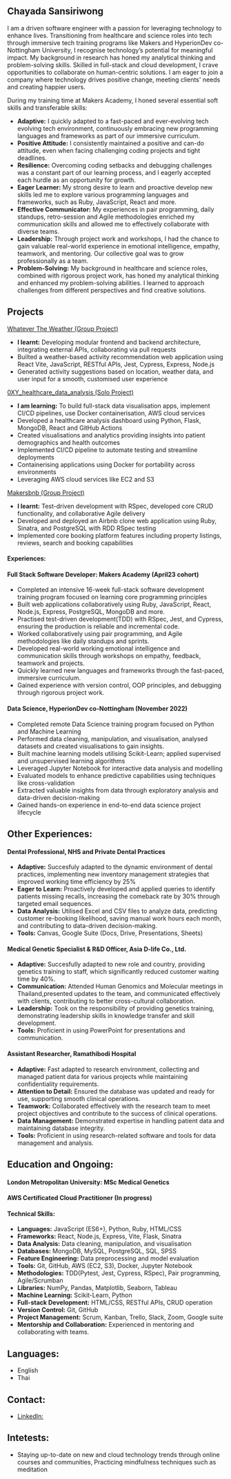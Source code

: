 ## Chayada Sansiriwong

I am a driven software engineer with a passion for leveraging technology to enhance lives. Transitioning from healthcare and science roles into tech through immersive tech training programs like Makers and HyperionDev co-Nottingham University, I recognise technology’s potential for meaningful impact. My background in research has honed my analytical thinking and problem-solving skills. Skilled in full-stack and cloud development, I crave opportunities to collaborate on human-centric solutions. I am eager to join a company where technology drives positive change, meeting clients' needs and creating happier users.

During my training time at Makers Academy, I honed several essential soft skills and transferable skills:
- **Adaptive:** I quickly adapted to a fast-paced and ever-evolving tech evolving tech environment, continuously embracing new programming languages and frameworks as part of our immersive curriculum.
- **Positive Attitude:** I consistently maintained a positive and can-do attitude, even when facing challenging coding projects and tight deadlines.
- **Resilience:** Overcoming coding setbacks and debugging challenges was a constant part of our learning process, and I eagerly accepted each hurdle as an opportunity for growth.
- **Eager Learner:** My strong desire to learn and proactive develop new skills led me to explore various programming languages and frameworks, such as Ruby, JavaScript, React and more.
- **Effective Communicator:** My experiences in pair programming, daily standups, retro-session and Agile methodologies enriched my communication skills and allowed me to effectively collaborate with diverse teams.
- **Leadership:** Through project work and workshops, I had the chance to gain valuable real-world experience in emotional intelligence, empathy, teamwork, and mentoring. Our collective goal was to grow professionally as a team.
- **Problem-Solving:** My background in healthcare and science roles, combined with rigorous project work, has honed my analytical thinking and enhanced my problem-solving abilities. I learned to approach challenges from different perspectives and find creative solutions.

## Projects

[Whatever The Weather (Group Project)](https://github.com/lplclaremont/ep3-raining-mern)

- **I learnt:** Developing modular frontend and backend architecture, integrating external APIs, collaborating via pull requests
- Builted a weather-based activity recommendation web application using React Vite, JavaScript, RESTful APIs, Jest, Cypress, Express, Node.js
- Generated activity suggestions based on location, weather data, and user input for a smooth, customised user experience

[0XY_healthcare_data_analysis (Solo Project)](https://github.com/csanann/0XY_healthcare_data_analysis)

- **I am learning:** To build full-stack data visualisation apps, implement CI/CD pipelines, use Docker containerisation, AWS cloud services
- Developed a healthcare analysis dashboard using Python, Flask, MongoDB, React and GitHub Actions
- Created visualisations and analytics providing insights into patient demographics and health outcomes
- Implemented CI/CD pipeline to automate testing and streamline deployments 
- Containerising applications using Docker for portability across environments
- Leveraging AWS cloud services like EC2 and S3

[Makersbnb (Group Project)](https://github.com/csanann/makersbnb-ruby-seed)

- **I learnt:** Test-driven development with RSpec, developed core CRUD functionality, and collaborative Agile delivery
- Developed and deployed an Airbnb clone web application using Ruby, Sinatra, and PostgreSQL with RDD RSpec testing
- Implemented core booking platform features including property listings, reviews, search and booking capabilities

#### Experiences:

#### Full Stack Software Developer: Makers Academy (April23 cohort)
- Completed an intensive 16-week full-stack software development training program focused on learning core programming principles
- Built web applications collaboratively using Ruby, JavaScript, React, Node.js, Express, PostgreSQL, MongoDB and more.
- Practised test-driven development(TDD) with RSpec, Jest, and Cypress, ensuring the production is reliable and incremental code.
- Worked collaboratively using pair programming, and Agile methodologies like daily standups and sprints.
- Developed real-world working emotional intelligence and communication skills through workshops on empathy, feedback, teamwork and projects.
- Quickly learned  new languages and frameworks through the fast-paced, immersive curriculum.
- Gained experience with version control, OOP principles, and debugging through rigorous project work.

#### Data Science, HyperionDev co-Nottingham (November 2022)
- Completed remote Data Science training program focused on Python and Machine Learning
- Performed data cleaning, manipulation, and visualisation, analysed datasets and created visualisations to gain insights.
- Built machine learning models utilising Scikit-Learn; applied supervised and unsupervised learning algorithms
- Leveraged Jupyter Notebook for interactive data analysis and modelling
- Evaluated models to enhance predictive capabilities using techniques like cross-validation
- Extracted valuable insights from data through exploratory analysis and data-driven decision-making
- Gained hands-on experience in end-to-end data science project lifecycle

## Other Experiences:

#### Dental Professional, NHS and Private Dental Practices
- **Adaptive:** Succesfuly adapted to the dynamic environment of dental practices, implementing new inventory management strategies that improved working time efficiency by 25%
- **Eager to Learn:** Proactively developed and applied queries to identify patients missing recalls, increasing the comeback rate by 30% through targeted email sequences.
- **Data Analysis:** Utilised Excel and CSV files to analyze data, predicting customer re-booking likelihood, saving manual work hours each month, and contributing to data-driven decision-making.
- **Tools:** Canvas, Google Suite (Docs, Drive, Presentations, Sheets)

#### Medical Genetic Specialist & R&D Officer, Asia D-life Co., Ltd.
- **Adaptive:** Succesfully adapted to new role and country, providing genetics training to staff, which significantly reduced customer waiting time by 40%.
- **Communication:** Attended Human Genomics and Molecular meetings in Thailand,presented updates to the team, and communicated effectively with clients, contributing to better cross-cultural collaboration.
- **Leadership:** Took on the responsibility of providing genetics training, demonstrating leadership skills in knowledge transfer and skill development.
- **Tools:** Proficient in using PowerPoint for presentations and communication.

#### Assistant Researcher, Ramathibodi Hospital
- **Adaptive:** Fast adapted to research environment, collecting and managed patient data for various projects while maintaining confidentiality requirements.
- **Attention to Detail:** Ensured the database was updated and ready for use, supporting smooth clinical operations.
- **Teamwork:** Collaborated effectively with the research team to meet project objectives and contribute to the success of clinical operations.
- **Data Management:** Demonstrated expertise in handling patient data and maintaining database integrity.
- **Tools:** Proficient in using research-related software and tools for data management and analysis.

## Education and Ongoing:

#### London Metropolitan University: MSc Medical Genetics
#### AWS Certificated Cloud Practitioner (In progress)

#### Technical Skills:
- **Languages:** JavaScript (ES6+), Python, Ruby, HTML/CSS
- **Frameworks:** React, Node.js, Express, Vite, Flask, Sinatra
- **Data Analysis:** Data cleaning, manipulation, and visualisation
- **Databases:** MongoDB, MySQL, PostgreSQL, SQL, SPSS
- **Feature Engineering:** Data preprocessing and model evaluation
- **Tools:** Git, GitHub, AWS (EC2, S3), Docker, Jupyter Notebook
- **Methodologies:** TDD(Pytest, Jest, Cypress, RSpec), Pair programming, Agile/Scrumban
- **Libraries:** NumPy, Pandas, Matplotlib, Seaborn, Tableau
- **Machine Learning:** Scikit-Learn, Python  
- **Full-stack Development:** HTML/CSS, RESTful APIs, CRUD operation
- **Version Control:** Git, GitHub
- **Project Management:** Scrum, Kanban, Trello, Slack, Zoom, Google suite
- **Mentorship and Collaboration:** Experienced in mentoring and collaborating with teams.

## Languages:  
- English
- Thai

## Contact:
- [LinkedIn:](https://www.linkedin.com/in/chayada-s-1a026220) 

## Intetests:
- Staying up-to-date on new and cloud technology trends through online courses and communities, Practicing mindfulness techniques such as meditation